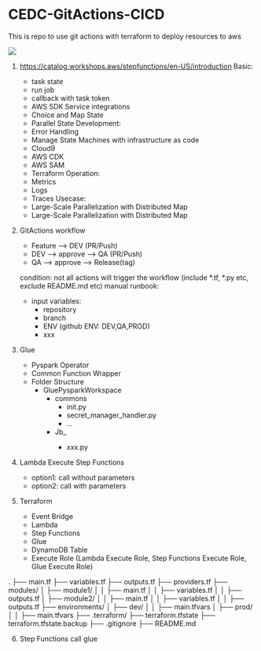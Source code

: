# CEDC-GitActions-CICD
This is repo to use git actions with terraform to deploy resources to aws

![](https://github.com/SixGod191001/CEDC-GitActions-CICD/GithubActions.drawio.png)


1. https://catalog.workshops.aws/stepfunctions/en-US/introduction
Basic:
   - task state
   - run job
   - callback with task token
   - AWS SDK Service integrations
   - Choice and Map State
   - Parallel State
Development:
   - Error Handling
   - Manage State Machines with infrastructure as code
   - Cloud9
   - AWS CDK
   - AWS SAM
   - Terraform
Operation:
   - Metrics
   - Logs
   - Traces
Usecase:
   - Large-Scale Parallelization with Distributed Map
   - Large-Scale Parallelization with Distributed Map

2. GitActions workflow
   - Feature --> DEV  (PR/Push)
   - DEV --> approve --> QA (PR/Push)
   - QA --> approve --> Release(tag)
   
   condition: not all actions will trigger the workflow (include *.tf, *.py etc, exclude README.md etc)
   manual runbook:
     - input variables: 
       - repository
       - branch
       - ENV (github ENV: DEV,QA,PROD)
	   - xxx

3. Glue
   - Pyspark Operator
   - Common Function Wrapper
   - Folder Structure
     - GluePysparkWorkspace
	   - commons
	     - init.py
		 - secret_manager_handler.py
		 - ...
	   - Jb_<name>
	     - xxx.py

4. Lambda
   Execute Step Functions
    - option1: call without parameters
	- option2: call with parameters


5. Terraform
   - Event Bridge
   - Lambda
   - Step Functions
   - Glue
   - DynamoDB Table
   - Execute Role (Lambda Execute Role, Step Functions Execute Role, Glue Execute Role)
   
   
.
├── main.tf
├── variables.tf
├── outputs.tf
├── providers.tf
├── modules/
│   ├── module1/
│   │   ├── main.tf
│   │   ├── variables.tf
│   │   ├── outputs.tf
│   ├── module2/
│   │   ├── main.tf
│   │   ├── variables.tf
│   │   ├── outputs.tf
├── environments/
│   ├── dev/
│   │   ├── main.tfvars
│   ├── prod/
│   │   ├── main.tfvars
├── .terraform/
├── terraform.tfstate
├── terraform.tfstate.backup
├── .gitignore
├── README.md


6. Step Functions
call glue

